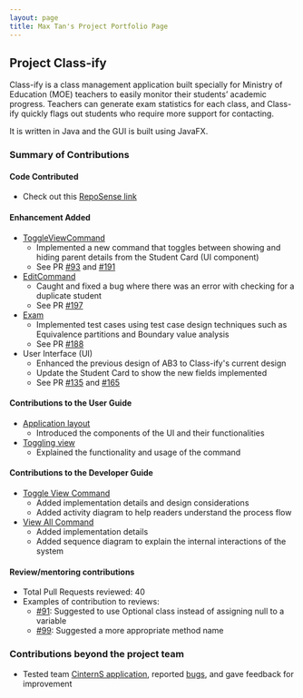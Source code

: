 ```yaml
---
layout: page
title: Max Tan's Project Portfolio Page
---
```


## Project Class-ify

Class-ify is a class management application built specially for Ministry of Education (MOE) teachers to easily monitor their students’ academic progress.
Teachers can generate exam statistics for each class, and Class-ify quickly flags out students who require more support for contacting.

It is written in Java and the GUI is built using JavaFX.

### Summary of Contributions

#### Code Contributed
- Check out this [RepoSense link](https://nus-cs2103-ay2223s1.github.io/tp-dashboard/?search=maxtance)

#### Enhancement Added
- [ToggleViewCommand](https://github.com/AY2223S1-CS2103T-T15-2/tp/blob/master/src/main/java/seedu/classify/logic/commands/ToggleViewCommand.java)
  - Implemented a new command that toggles between showing and hiding parent details from the Student Card (UI component)
  - See PR [#93](https://github.com/AY2223S1-CS2103T-T15-2/tp/pull/93) and [#191](https://github.com/AY2223S1-CS2103T-T15-2/tp/pull/191)
- [EditCommand](https://github.com/AY2223S1-CS2103T-T15-2/tp/blob/master/src/main/java/seedu/classify/logic/commands/EditCommand.java)
  - Caught and fixed a bug where there was an error with checking for a duplicate student 
  - See PR [#197](https://github.com/AY2223S1-CS2103T-T15-2/tp/pull/197)
- [Exam](https://github.com/AY2223S1-CS2103T-T15-2/tp/blob/master/src/main/java/seedu/classify/model/exam/Exam.java)
  - Implemented test cases using test case design techniques such as Equivalence partitions and Boundary value analysis
  - See PR [#188](https://github.com/AY2223S1-CS2103T-T15-2/tp/pull/188)
- User Interface (UI)
  - Enhanced the previous design of AB3 to Class-ify's current design
  - Update the Student Card to show the new fields implemented  
  - See PR [#135](https://github.com/AY2223S1-CS2103T-T15-2/tp/pull/135) and [#165](https://github.com/AY2223S1-CS2103T-T15-2/tp/pull/165)

#### Contributions to the User Guide
- [Application layout](https://ay2223s1-cs2103t-t15-2.github.io/tp/UserGuide.html#2-class-ifys-application-window)
  - Introduced the components of the UI and their functionalities
- [Toggling view](https://ay2223s1-cs2103t-t15-2.github.io/tp/UserGuide.html#434-toggling-view--toggleview)
  - Explained the functionality and usage of the command

#### Contributions to the Developer Guide
- [Toggle View Command](https://ay2223s1-cs2103t-t15-2.github.io/tp/DeveloperGuide.html#427-toggleview-command)
  - Added implementation details and design considerations
  - Added activity diagram to help readers understand the process flow
- [View All Command](https://ay2223s1-cs2103t-t15-2.github.io/tp/DeveloperGuide.html#425-viewall-command)
  - Added implementation details
  - Added sequence diagram to explain the internal interactions of the system

#### Review/mentoring contributions
- Total Pull Requests reviewed: 40
- Examples of contribution to reviews:
  - [#91](https://github.com/AY2223S1-CS2103T-T15-2/tp/pull/91): Suggested to use Optional class instead of assigning null to a variable
  - [#99](https://github.com/AY2223S1-CS2103T-T15-2/tp/pull/99): Suggested a more appropriate method name

### Contributions beyond the project team
- Tested team [CinternS application](https://github.com/AY2223S1-CS2103-F14-3/tp), reported [bugs](https://github.com/maxtance/ped/issues), and gave feedback for improvement